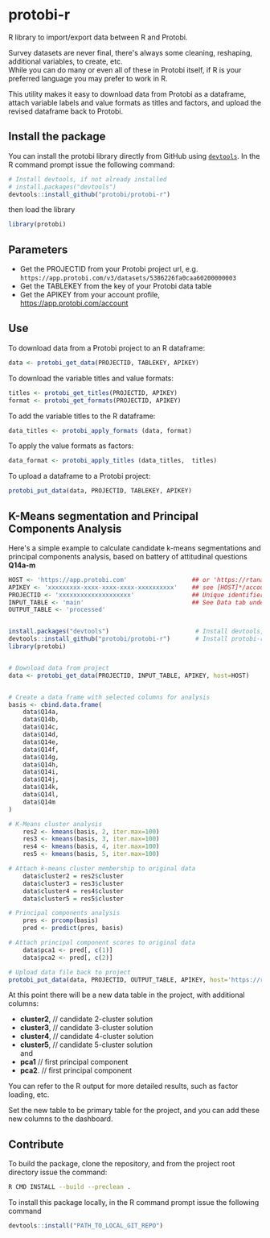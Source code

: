 # protobi-r
R library to import/export data between R and Protobi.

Survey datasets are never final, there's always some cleaning, reshaping, 
additional variables, to create, etc.  
While you can do many or even all of these in Protobi itself, 
if R is your preferred language  you may prefer to work in R.

This utility makes it easy to download data from Protobi as a dataframe,
attach variable labels and value formats as titles and factors, 
and upload the revised dataframe back to Protobi.


## Install the package

You can install the protobi library directly from GitHub using [`devtools`](https://github.com/r-lib/devtools).
In the R command prompt issue the following command:
```R
# Install devtools, if not already installed
# install.packages("devtools")
devtools::install_github("protobi/protobi-r")
```

then load the library
```R
library(protobi)
```

## Parameters

* Get the PROJECTID from your Protobi project url, e.g. `https://app.protobi.com/v3/datasets/5386226fa0caa60200000003`
* Get the TABLEKEY from the key of your Protobi data table
* Get the APIKEY from your account profile, https://app.protobi.com/account



## Use
To download data from a Protobi project to an R dataframe:
```R
data <- protobi_get_data(PROJECTID, TABLEKEY, APIKEY)
```

To download the variable titles and value formats:
```R
titles <- protobi_get_titles(PROJECTID, APIKEY)
format <- protobi_get_formats(PROJECTID, APIKEY)
```

To add the variable titles to the R dataframe:
```R
data_titles <- protobi_apply_formats (data, format)
```

To apply the value formats as factors:
```R
data_format <- protobi_apply_titles (data_titles,  titles)
```

To upload a dataframe to a Protobi project:
```R
protobi_put_data(data, PROJECTID, TABLEKEY, APIKEY)
```

## K-Means segmentation and Principal Components Analysis

Here's a simple example to calculate candidate k-means segmentations and principal components analysis,
based on battery of attitudinal questions **Q14a-m**
```R
HOST <- 'https://app.protobi.com'                  ## or 'https://rtanalytics.sermo.com'
APIKEY <- 'xxxxxxxxx-xxxx-xxxx-xxxx-xxxxxxxxxx'    ## see [HOST]*/account for your API key
PROJECTID <- 'xxxxxxxxxxxxxxxxxxxx'                ## Unique identifier for project from project URL
INPUT_TABLE <- 'main'                              ## See Data tab under project admin for keys
OUTPUT_TABLE <- 'processed' 


install.packages("devtools")                        # Install devtools, if not already installed
devtools::install_github("protobi/protobi-r")       # Install protobi-r, if not already installed
library(protobi)


# Download data from project
data <- protobi_get_data(PROJECTID, INPUT_TABLE, APIKEY, host=HOST)


# Create a data frame with selected columns for analysis
basis <- cbind.data.frame(
    data$Q14a,
    data$Q14b,
    data$Q14c,
    data$Q14d,
    data$Q14e,
    data$Q14f,
    data$Q14g,
    data$Q14h,
    data$Q14i,
    data$Q14j,
    data$Q14k,
    data$Q14l,
    data$Q14m
)

# K-Means cluster analysis
    res2 <- kmeans(basis, 2, iter.max=100)
    res3 <- kmeans(basis, 3, iter.max=100)
    res4 <- kmeans(basis, 4, iter.max=100)
    res5 <- kmeans(basis, 5, iter.max=100)

# Attach k-means cluster membership to original data
    data$cluster2 = res2$cluster
    data$cluster3 = res3$cluster
    data$cluster4 = res4$cluster
    data$cluster5 = res5$cluster

# Principal components analysis
    pres <- prcomp(basis)
    pred <- predict(pres, basis)

# Attach principal component scores to original data
    data$pca1 <- pred[, c(1)]
    data$pca2 <- pred[, c(2)]

# Upload data file back to project
protobi_put_data(data, PROJECTID, OUTPUT_TABLE, APIKEY, host='https://rtanalytics.sermo.com')
```

At this point there will be a new data table in the project, with additional columns:
  *  **cluster2**,   // candidate 2-cluster solution
  *  **cluster3**,   // candidate 3-cluster solution 
  *  **cluster4**,   // candidate 4-cluster solution 
  *  **cluster5**,   // candidate 5-cluster solution  
and 
  *  **pca1**        // first principal component 
  *  **pca2**.       // first principal component 
    
You can refer to the R output for more detailed results, such as factor loading, etc.

Set the new table to be primary table for the project, and you can add these new columns to the dashboard.

## Contribute
To build the package, clone the repository, and from the project root directory issue the command:

```bash
R CMD INSTALL --build --preclean .
```

To install this package locally, in the R command prompt issue the following command

```R
devtools::install("PATH_TO_LOCAL_GIT_REPO")
```
